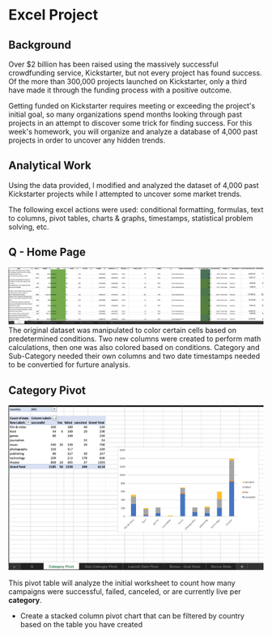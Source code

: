 # Excel Project

## Background

Over $2 billion has been raised using the massively successful crowdfunding service, Kickstarter, but not every project has found success. Of the more than 300,000 projects launched on Kickstarter, only a third have made it through the funding process with a positive outcome.

Getting funded on Kickstarter requires meeting or exceeding the project's initial goal, so many organizations spend months looking through past projects in an attempt to discover some trick for finding success. For this week's homework, you will organize and analyze a database of 4,000 past projects in order to uncover any hidden trends.

## Analytical Work

Using the data provided, I modified and analyzed the dataset of 4,000 past Kickstarter projects while I attempted to uncover some market trends.

The following excel actions were used: conditional formatting, formulas, text to columns, pivot tables, charts & graphs, timestamps, statistical problem solving, etc. 


## Q - Home Page


![ ](images/Q.png)
The original dataset was manipulated to color certain cells based on predetermined conditions. Two new columns were created to perform math calculations, then one was also colored based on conditions. Category and Sub-Category needed their own columns and two date timestamps needed to be convertied for furture analysis. 


## Category Pivot


![ ](images/CategoryPivot.png)

This pivot table will analyze the initial worksheet to count how many campaigns were successful, failed, canceled, or are currently live per **category**.

* Create a stacked column pivot chart that can be filtered by country based on the table you have created
